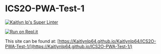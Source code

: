 # ICS2O-PWA-Test-1

[![Kaitlyn Ip's Super Linter](https://github.com/KaitlynIp64/ICS2O-PWA-Test-1/workflows/Kaitlyn%20Ip's%20Super%20Linter/badge.svg)](https://github.com/KaitlynIp64/ICS2O-PWA-Test-1/actions)

[![Run on Repl.it](https://repl.it/badge/github/KaitlynIp64/ICS2O-PWA-Test-1)](https://repl.it/github/KaitlynIp64/KaitlynIp64/ICS2O-PWA-Test-1)

This site can be found at: [https://KaitlynIp64.github.io/KaitlynIp64/ICS2O-PWA-Test-1/](https://KaitlynIp64.github.io/ICS2O-PWA-Test-1/)
